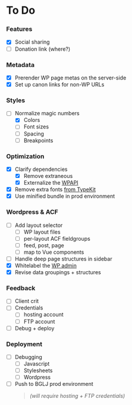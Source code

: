 To Do
===

### Features

- [x] Social sharing
- [ ] Donation link (where?)

### Metadata

- [x] Prerender WP page metas on the server-side
- [x] Set up canon links for non-WP URLs

### Styles

- [ ] Normalize magic numbers
  - [x] Colors
  - [ ] Font sizes
  - [ ] Spacing
  - [ ] Breakpoints
    
### Optimization

- [x] Clarify dependencies
  - [x] Remove extraneous
  - [x] Externalize the [WPAPI](https://github.com/WP-API/node-wpapi)
- [x] Remove extra fonts [from TypeKit](https://typekit.com/kit_editor/kits/xoz1ltr)
- [x] Use minified bundle in prod environment

### Wordpress & ACF

- [ ] Add layout selector
  - [ ] WP layout files
  - [ ] per-layout ACF fieldgroups
  - [ ] feed, post, page
  - [ ] map to Vue components
- [ ] Handle deep page structures in sidebar
- [x] Whitelabel the [WP admin](http://rgd2.co/clients/BGLJ/wp-admin)
- [x] Revise data groupings + structures

### Feedback

- [ ] Client crit
- [ ] Credentials
  - [ ] hosting account
  - [ ] FTP account
- [ ] Debug + deploy

### Deployment

- [ ] Debugging
  - [ ] Javascript
  - [ ] Stylesheets
  - [ ] Wordpress
- [ ] Push to BGLJ prod environment
  > *(will require hosting + FTP credentials)*